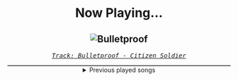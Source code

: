 <div align="center"> 
<h1>Now Playing...</h1>

![Bulletproof](https://i.scdn.co/image/ab67616d00001e023a7a087572062f5f7781455f)
--
_<samp><a href="https://open.spotify.com/track/54DhHcPg43EievThkSWMvC">Track: Bulletproof - Citizen Soldier</a></samp>_

<div style="border: 1px #4B5054 solid"></div>
<details>
  <summary>
    Previous played songs
  </summary>
  <table>
    <thead>
      <tr>
        <th>
          Artist
        </th>
        <th>
          Song
        </th>
        <th>
          Link
        </th>
      </tr>
    </thead>
    <tbody>
      <tr><td>Citizen Soldier</td><td>Bulletproof</td><td><a href="https://open.spotify.com/track/54DhHcPg43EievThkSWMvC">https://open.spotify.com/track/54DhHcPg43EievThkSWMvC</a></td></tr><tr><td>The Amity Affliction</td><td>HOLIDAY - triple j Like A Version</td><td><a href="https://open.spotify.com/track/3YYjRODqWVkc7nurgJpDV5">https://open.spotify.com/track/3YYjRODqWVkc7nurgJpDV5</a></td></tr><tr><td>TSS</td><td>Would you be my therapy? (feat. Windwaker) - Redux</td><td><a href="https://open.spotify.com/track/7cU7ktaE3eg3K7gUapuSW5">https://open.spotify.com/track/7cU7ktaE3eg3K7gUapuSW5</a></td></tr><tr><td>ENMA</td><td>Tsukuyomi</td><td><a href="https://open.spotify.com/track/00pBMwtjYKFfILiePk4p66">https://open.spotify.com/track/00pBMwtjYKFfILiePk4p66</a></td></tr><tr><td>Caleb Hyles</td><td>Rewrite the Stars</td><td><a href="https://open.spotify.com/track/1QhdQGvyP8ilpgzLaqQkxN">https://open.spotify.com/track/1QhdQGvyP8ilpgzLaqQkxN</a></td></tr><tr><td>aurorawave</td><td>Suffocate (with Kumar Fyah)</td><td><a href="https://open.spotify.com/track/3lPhYoLHs2GPYkw8UiStaT">https://open.spotify.com/track/3lPhYoLHs2GPYkw8UiStaT</a></td></tr><tr><td>Archers</td><td>Crooked Smile</td><td><a href="https://open.spotify.com/track/0NS8GzMkpcFKW362aUjoBX">https://open.spotify.com/track/0NS8GzMkpcFKW362aUjoBX</a></td></tr><tr><td>Silent Theory</td><td>Pardon Me</td><td><a href="https://open.spotify.com/track/6wOUqEviAreN2frmiGYS27">https://open.spotify.com/track/6wOUqEviAreN2frmiGYS27</a></td></tr><tr><td>The Raven Age</td><td>Hangman</td><td><a href="https://open.spotify.com/track/7cw05fo40gC1UAPnAK5F3a">https://open.spotify.com/track/7cw05fo40gC1UAPnAK5F3a</a></td></tr><tr><td>Heaven Shall Burn</td><td>Numbered Days - feat. Jesse Leach of Killswitch Engage</td><td><a href="https://open.spotify.com/track/4yILcI5I7RKhNXdM6dOgVs">https://open.spotify.com/track/4yILcI5I7RKhNXdM6dOgVs</a></td></tr><tr><td>Ministry of Dark</td><td>You're The One</td><td><a href="https://open.spotify.com/track/1MTYBj2WNt0ckrYh0wIzdo">https://open.spotify.com/track/1MTYBj2WNt0ckrYh0wIzdo</a></td></tr><tr><td>HOYO-MiX</td><td>Flares of the Blazing Sun</td><td><a href="https://open.spotify.com/track/2RePzySZcb2TFkBkmQsGo1">https://open.spotify.com/track/2RePzySZcb2TFkBkmQsGo1</a></td></tr><tr><td>Jared Dines</td><td>Shred Wars</td><td><a href="https://open.spotify.com/track/2UEMoW6xHwZxhF62StbkeB">https://open.spotify.com/track/2UEMoW6xHwZxhF62StbkeB</a></td></tr><tr><td>Murat Nagoev</td><td>The Outlaw</td><td><a href="https://open.spotify.com/track/6JcmfD7Umu07RZixRFMVZH">https://open.spotify.com/track/6JcmfD7Umu07RZixRFMVZH</a></td></tr><tr><td>Silos</td><td>BL4CK_M0LD</td><td><a href="https://open.spotify.com/track/0zCYFZzuDBLrFEt9GLrwk0">https://open.spotify.com/track/0zCYFZzuDBLrFEt9GLrwk0</a></td></tr><tr><td>The Home Team</td><td>All Squeezed Out (Extended)</td><td><a href="https://open.spotify.com/track/38BwH3ldrKiBblKIDoDkVb">https://open.spotify.com/track/38BwH3ldrKiBblKIDoDkVb</a></td></tr><tr><td>Circle of Dust</td><td>Neophyte - Single Edit</td><td><a href="https://open.spotify.com/track/1yqNV5AmtrpvuaOBvM792k">https://open.spotify.com/track/1yqNV5AmtrpvuaOBvM792k</a></td></tr><tr><td>Our Last Night</td><td>Just In Case</td><td><a href="https://open.spotify.com/track/1m3Na12mvW3WwB4uTSgm9s">https://open.spotify.com/track/1m3Na12mvW3WwB4uTSgm9s</a></td></tr><tr><td>Sān-Z</td><td>Through food, we learn the world so wide, to train the heart, the self inside</td><td><a href="https://open.spotify.com/track/52ucHGiQWcT32BtokyRZJe">https://open.spotify.com/track/52ucHGiQWcT32BtokyRZJe</a></td></tr><tr><td>Jonathan Young</td><td>Humanity Prevailed (Inspired by Helldivers 2)</td><td><a href="https://open.spotify.com/track/3tfepC3XbTaBk0xg6BGAxh">https://open.spotify.com/track/3tfepC3XbTaBk0xg6BGAxh</a></td></tr>
    </tbody>
  </table>
</details>

</div>
